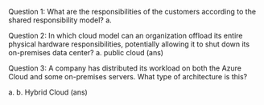 Question 1:
What are the responsibilities of the customers according to the shared responsibility model?
a. 



Question 2:
In which cloud model can an organization offload its entire physical hardware responsibilities, potentially allowing it to shut down its on-premises data center?
a. public cloud (ans)


Question 3:
A company has distributed its workload on both the Azure Cloud and some on-premises servers. What type of architecture is this?

a. 
b. Hybrid Cloud (ans)